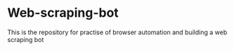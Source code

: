 # Web-scraping-bot
This is the repository for practise of browser automation and building a web scraping bot 

